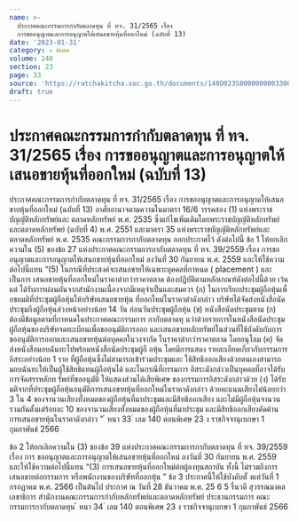 ```yaml
---
name: >-
  ประกาศคณะกรรมการกำกับตลาดทุน ที่ ทจ. 31/2565 เรื่อง
  การขออนุญาตและการอนุญาตให้เสนอขายหุ้นที่ออกใหม่ (ฉบับที่ 13)
date: '2023-01-31'
category: ง พิเศษ
volume: 140
section: 23
page: 33
source: 'https://ratchakitcha.soc.go.th/documents/140D023S0000000003300.pdf'
draft: true
---
```


# ประกาศคณะกรรมการกำกับตลาดทุน ที่ ทจ. 31/2565 เรื่อง การขออนุญาตและการอนุญาตให้เสนอขายหุ้นที่ออกใหม่ (ฉบับที่ 13)

ประกาศคณะกรรมการกำกับตลาดทุน ที่ ทจ. 31/2565 เรื่อง การขออนุญาตและการอนุญาตให้เสนอขายหุ้นที่ออกใหม่ (ฉบับที่ 13) อาศัยอานาจตามความในมาตรา 16/6 วรรคสอง (1) แห่งพระราชบัญญัติหลักทรัพย์และ ตลาดหลักทรัพย์ พ.ศ. 2535 ซึ่งแก้ไขเพิ่มเติมโดยพระราชบัญญัติหลักทรัพย์และตลาดหลักทรัพย์ (ฉบับที่ 4) พ.ศ. 2551 และมาตรา 35 แห่งพระราชบัญญัติหลักทรัพย์และตลาดหลักทรัพย์ พ.ศ. 2535 คณะกรรมการกากับตลาดทุน ออกประกาศไว้ ดังต่อไปนี้ ข้อ 1 ให้ยกเลิกความใน (5) ของข้อ 27 แห่งประกาศคณะกรรมการกากับตลาดทุน ที่ ทจ. 39/2559 เรื่อง การขออนุญาตและการอนุญาตให้เสนอขายหุ้นที่ออกใหม่ ลงวันที่ 30 กันยายน พ.ศ. 2559 และให้ใช้ความต่อไปนี้แทน “(5) ในกรณีที่ประสงค์จะเสนอขายให้เฉพาะบุคคลที่กาหนด ( placement ) และเป็นการ เสนอขายหุ้นที่ออกใหม่ในราคาต่ากว่าราคาตลาด ต้องปฏิบัติตามหลักเกณฑ์ดังต่อไปนี้ด้วย เว้นแต่ ได้รับการผ่อนผันจากสำนักงานเนื่องจากมีเหตุจำเป็นและสมควร (ก) ในการเรียกประชุมผู้ถือหุ้นเพื่ อขอมติที่ประชุมผู้ถือหุ้นให้บริษัทเสนอขายหุ้น ที่ออกใหม่ในราคาต่าดังกล่าว บริษัทได้จัดส่งหนังสือนัดประชุมถึงผู้ถือหุ้นล่วงหน้าอย่างน้อย 14 วัน ก่อนวันประชุมผู้ถือหุ้น (ข) หนังสือนัดประชุมตาม (ก) ต้องมีข้อมูลตามที่กาหนดในประกาศคณะกรรมการ กากับตลาดทุ นว่าด้วยรายการในหนังสือนัดประชุมผู้ถือหุ้นของบริษัทจดทะเบียนเพื่อขออนุมัติการออก และเสนอขายหลักทรัพย์ในส่วนที่ใช้บังคับกับการขออนุมัติการออกและเสนอขายหุ้นต่อบุคคลในวงจากัด ในราคาต่ากว่าราคาตลาด โดยอนุโลม (ค) จัดส่งหนังสือมอบฉันทะไปพร้อมหนังสือนัดประชุมผู้ถื อหุ้น โดยมีการแสดง รายละเอียดเกี่ยวกับกรรมการอิสระอย่างน้อย 1 ราย ที่ผู้ถือหุ้นซึ่งไม่สามารถเข้าร่วมประชุมและ ใช้สิทธิออกเสียงด้วยตนเองสามารถมอบฉันทะให้เป็นผู้ใช้สิทธิแทนผู้ถือหุ้นได้ และในกรณีที่กรรมการ อิสระดังกล่าวเป็นบุคคลที่อาจได้รับการจัดสรรหลักท รัพย์ที่ขออนุมัติ ให้แสดงส่วนได้เสียพิเศษ ของกรรมการอิสระดังกล่าวด้วย (ง) ได้รับมติจากที่ประชุมผู้ถือหุ้นอนุมัติการเสนอขายหุ้นที่ออกใหม่ในราคาดังกล่าว ด้วยคะแนนเสียงไม่น้อยกว่า 3 ใน 4 ของจานวนเสียงทั้งหมดของผู้ถือหุ้นที่มาประชุมและมีสิทธิออกเสียง และไม่มีผู้ถือหุ้นจานวนรวมกันตั้งแต่ร้อยละ 10 ของจานวนเสียงทั้งหมดของผู้ถือหุ้นที่มาประชุม และมีสิทธิออกเสียงคัดค้านการเสนอขายหุ้นในราคาดังกล่าว ” ้ หนา 33 ่ เลม 140 ตอนพิเศษ 23 ง ราชกิจจานุเบกษา 1 กุมภาพันธ์ 2566

ข้อ 2 ให้ยกเลิกความใน (3) ของข้อ 39 แห่งประกาศคณะกรรมการกากับตลาดทุน ที่ ทจ. 39/2559 เรื่อง การ ขออนุญาตและการอนุญาตให้เสนอขายหุ้นที่ออกใหม่ ลงวันที่ 30 กันยายน พ.ศ. 2559 และให้ใช้ความต่อไปนี้แทน “(3) การเสนอขายหุ้นที่ออกใหม่ต่อผู้ลงทุนสถาบัน ทั้งนี้ ไม่รวมถึงการเสนอขายต่อกรรมการ หรือพนักงานของบริษัทที่ออกหุ้น ” ข้อ 3 ประกาศนี้ให้ใช้บังคับตั้ งแต่วันที่ 1 กรกฎาคม พ.ศ. 2566 เป็นต้นไป ประกาศ ณ วันที่ 28 ธันวาคม พ.ศ. 25 6 5 รื่นวดี สุวรรณมงคล เลขาธิการ สำนักงานคณะกรรมการกำกับหลักทรัพย์และตลาดหลักทรัพย์ ประธานกรรมการ คณะกรรมการกากับตลาดทุน ้ หนา 34 ่ เลม 140 ตอนพิเศษ 23 ง ราชกิจจานุเบกษา 1 กุมภาพันธ์ 2566
